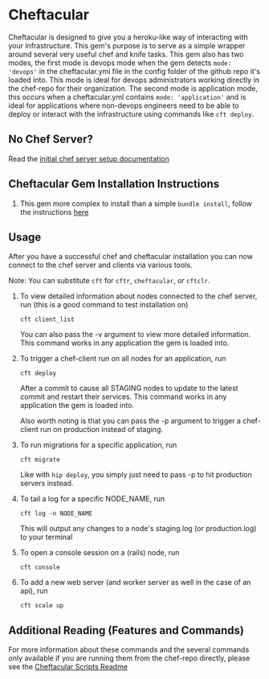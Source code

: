 # Cheftacular

Cheftacular is designed to give you a heroku-like way of interacting with your infrastructure. This gem's purpose is to serve as a 
simple wrapper around several very useful chef and knife tasks. This gem also has two modes, the first mode is devops mode when the gem
detects `mode: 'devops'` in the cheftacular.yml file in the config folder of the github repo it's loaded into. This mode is ideal for devops administrators working
directly in the chef-repo for their organization. The second mode is application mode, this occurs when a cheftacular.yml contains `mode: 'application'` and is ideal for 
applications where non-devops engineers need to be able to deploy or interact with the infrastructure using commands like `cft deploy`.

## No Chef Server?

Read the [initial chef server setup documentation](https://github.com/SocialCentivPublic/cheftacular/blob/master/doc/initial_setup.md)

## Cheftacular Gem Installation Instructions

1. This gem more complex to install than a simple `bundle install`, follow the instructions [here](https://github.com/SocialCentivPublic/cheftacular/blob/master/doc/initial_setup.md#getting-your-repositores-setup)

## Usage

After you have a successful chef and cheftacular installation you can now connect to the chef server and clients via various tools.

Note: You can substitute `cft` for `cftr`, `cheftacular`, or `cftclr`.

1.  To view detailed information about nodes connected to the chef server, run (this is a good command to test installation on)

        cft client_list

    You can also pass the -v argument to view more detailed information. This command works in any application the gem is loaded into.

2.  To trigger a chef-client run on all nodes for an application, run

        cft deploy

    After a commit to cause all STAGING nodes to update to the latest commit and restart their services. This command works in any application the gem is loaded into.

    Also worth noting is that you can pass the -p argument to trigger a chef-client run on production instead of staging. 

4.  To run migrations for a specific application, run

        cft migrate

    Like with `hip deploy`, you simply just need to pass -p to hit production servers instead.

5.  To tail a log for a specific NODE_NAME, run

        cft log -n NODE_NAME

    This will output any changes to a node's staging.log (or production.log) to your terminal

7.  To open a console session on a (rails) node, run

        cft console

8.  To add a new web server (and worker server as well in the case of an api), run

        cft scale up

## Additional Reading (Features and Commands)

For more information about these commands and the several commands only available if you are running them from the chef-repo directly, please see the [Cheftacular Scripts Readme](https://github.com/SocialCentivPublic/cheftacular/blob/master/lib/cheftacular/README.md)
